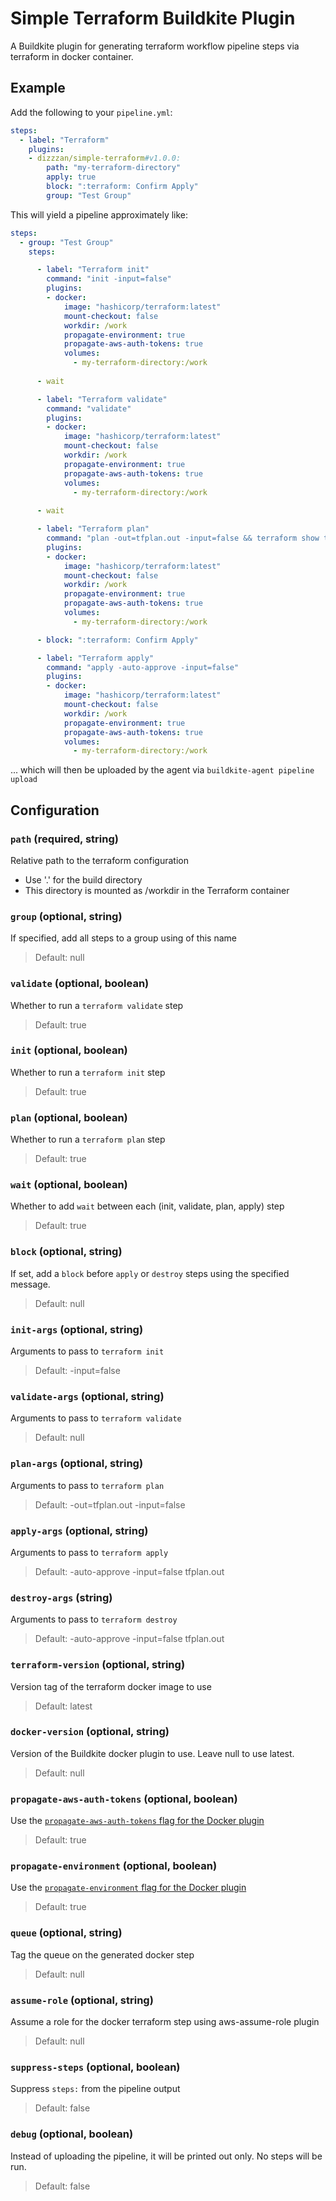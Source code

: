 # Simple Terraform Buildkite Plugin

A Buildkite plugin for generating terraform workflow pipeline steps via terraform in docker container.

## Example
Add the following to your `pipeline.yml`:

```yml
steps:
  - label: "Terraform"
    plugins:
    - dizzzan/simple-terraform#v1.0.0:
        path: "my-terraform-directory"
        apply: true
        block: ":terraform: Confirm Apply"
        group: "Test Group"
```

This will yield a pipeline approximately like:

```yml
steps:
  - group: "Test Group"
    steps:

      - label: "Terraform init"
        command: "init -input=false"
        plugins:
        - docker:
            image: "hashicorp/terraform:latest"
            mount-checkout: false
            workdir: /work
            propagate-environment: true
            propagate-aws-auth-tokens: true
            volumes: 
              - my-terraform-directory:/work
      
      - wait

      - label: "Terraform validate"
        command: "validate"
        plugins:
        - docker:
            image: "hashicorp/terraform:latest"
            mount-checkout: false
            workdir: /work
            propagate-environment: true
            propagate-aws-auth-tokens: true
            volumes: 
              - my-terraform-directory:/work
      
      - wait 

      - label: "Terraform plan"
        command: "plan -out=tfplan.out -input=false && terraform show tfplan.out" 
        plugins:
        - docker:
            image: "hashicorp/terraform:latest"
            mount-checkout: false
            workdir: /work
            propagate-environment: true
            propagate-aws-auth-tokens: true
            volumes: 
              - my-terraform-directory:/work

      - block: ":terraform: Confirm Apply"

      - label: "Terraform apply"
        command: "apply -auto-approve -input=false" 
        plugins:
        - docker:
            image: "hashicorp/terraform:latest"
            mount-checkout: false
            workdir: /work
            propagate-environment: true
            propagate-aws-auth-tokens: true
            volumes: 
              - my-terraform-directory:/work
```      
... which will then be uploaded by the agent via `buildkite-agent pipeline upload` 


## Configuration

### `path` (required, string)
Relative path to the terraform configuration
- Use '.' for the build directory
- This directory is mounted as /workdir in the Terraform container

### `group` (optional, string)
If specified, add all steps to a group using of this name
> Default: null

### `validate` (optional, boolean)
Whether to run a `terraform validate` step
> Default: true

### `init` (optional, boolean)
Whether to run a `terraform init` step
> Default: true

### `plan` (optional, boolean)
Whether to run a `terraform plan` step
> Default: true

### `wait` (optional, boolean)
Whether to add `wait` between each (init, validate, plan, apply) step
> Default: true
 
### `block` (optional, string)
If set, add a `block` before `apply` or `destroy` steps using the specified message.
> Default: null

### `init-args` (optional, string)
Arguments to pass to `terraform init`
> Default: -input=false

### `validate-args` (optional, string)
Arguments to pass to `terraform validate`
> Default: null

### `plan-args` (optional, string)
Arguments to pass to `terraform plan`
> Default: -out=tfplan.out -input=false

### `apply-args` (optional, string)
Arguments to pass to `terraform apply`
> Default: -auto-approve -input=false tfplan.out

### `destroy-args` (string)
Arguments to pass to `terraform destroy`
> Default: -auto-approve -input=false tfplan.out

### `terraform-version` (optional, string)
Version tag of the terraform docker image to use
> Default: latest

### `docker-version` (optional, string)
Version of the Buildkite docker plugin to use. Leave null to use latest.
> Default: null

### `propagate-aws-auth-tokens` (optional, boolean)
Use the [`propagate-aws-auth-tokens` flag for the Docker plugin](https://github.com/buildkite-plugins/docker-buildkite-plugin#propagate-aws-auth-tokens-optional-boolean)
> Default: true

### `propagate-environment` (optional, boolean)
Use the [`propagate-environment` flag for the Docker plugin](https://github.com/buildkite-plugins/docker-buildkite-plugin#propagate-environment-optional-boolean)
> Default: true

### `queue` (optional, string)
Tag the queue on the generated docker step
> Default: null

### `assume-role` (optional, string)
Assume a role for the docker terraform step using aws-assume-role plugin 
> Default: null

### `suppress-steps` (optional, boolean)
Suppress `steps:` from the pipeline output
> Default: false
> 
### `debug` (optional, boolean)
Instead of uploading the pipeline, it will be printed out only. No steps will be run.
> Default: false